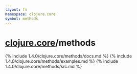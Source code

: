 ```yaml
---
layout: fn
namespace: clojure.core
symbol: methods
---
```


# [clojure.core](../)/methods

{% include 1.4.0/clojure.core/methods/docs.md %}
{% include 1.4.0/clojure.core/methods/examples.md %}
{% include 1.4.0/clojure.core/methods/src.md %}

